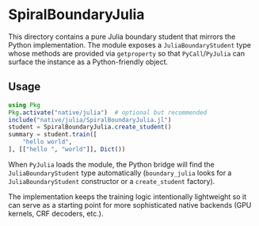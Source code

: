 # SpiralBoundaryJulia

This directory contains a pure Julia boundary student that mirrors the Python
implementation.  The module exposes a ``JuliaBoundaryStudent`` type whose
methods are provided via ``getproperty`` so that ``PyCall``/``PyJulia`` can
surface the instance as a Python-friendly object.

## Usage

```julia
using Pkg
Pkg.activate("native/julia")  # optional but recommended
include("native/julia/SpiralBoundaryJulia.jl")
student = SpiralBoundaryJulia.create_student()
summary = student.train([
    "hello world",
], [["hello ", "world"]], Dict())
```

When ``PyJulia`` loads the module, the Python bridge will find the
``JuliaBoundaryStudent`` type automatically (``boundary_julia`` looks for a
``JuliaBoundaryStudent`` constructor or a ``create_student`` factory).

The implementation keeps the training logic intentionally lightweight so it can
serve as a starting point for more sophisticated native backends (GPU kernels,
CRF decoders, etc.).
